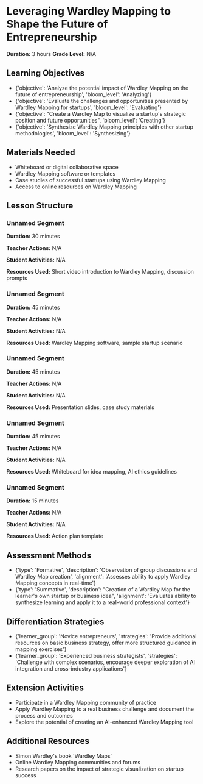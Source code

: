 # Leveraging Wardley Mapping to Shape the Future of Entrepreneurship

**Duration:** 3 hours
**Grade Level:** N/A

## Learning Objectives
- {'objective': 'Analyze the potential impact of Wardley Mapping on the future of entrepreneurship', 'bloom_level': 'Analyzing'}
- {'objective': 'Evaluate the challenges and opportunities presented by Wardley Mapping for startups', 'bloom_level': 'Evaluating'}
- {'objective': "Create a Wardley Map to visualize a startup's strategic position and future opportunities", 'bloom_level': 'Creating'}
- {'objective': 'Synthesize Wardley Mapping principles with other startup methodologies', 'bloom_level': 'Synthesizing'}

## Materials Needed
- Whiteboard or digital collaborative space
- Wardley Mapping software or templates
- Case studies of successful startups using Wardley Mapping
- Access to online resources on Wardley Mapping

## Lesson Structure
### Unnamed Segment
**Duration:** 30 minutes

**Teacher Actions:** N/A

**Student Activities:** N/A

**Resources Used:** Short video introduction to Wardley Mapping, discussion prompts

### Unnamed Segment
**Duration:** 45 minutes

**Teacher Actions:** N/A

**Student Activities:** N/A

**Resources Used:** Wardley Mapping software, sample startup scenario

### Unnamed Segment
**Duration:** 45 minutes

**Teacher Actions:** N/A

**Student Activities:** N/A

**Resources Used:** Presentation slides, case study materials

### Unnamed Segment
**Duration:** 45 minutes

**Teacher Actions:** N/A

**Student Activities:** N/A

**Resources Used:** Whiteboard for idea mapping, AI ethics guidelines

### Unnamed Segment
**Duration:** 15 minutes

**Teacher Actions:** N/A

**Student Activities:** N/A

**Resources Used:** Action plan template

## Assessment Methods
- {'type': 'Formative', 'description': 'Observation of group discussions and Wardley Map creation', 'alignment': 'Assesses ability to apply Wardley Mapping concepts in real-time'}
- {'type': 'Summative', 'description': "Creation of a Wardley Map for the learner's own startup or business idea", 'alignment': 'Evaluates ability to synthesize learning and apply it to a real-world professional context'}

## Differentiation Strategies
- {'learner_group': 'Novice entrepreneurs', 'strategies': 'Provide additional resources on basic business strategy, offer more structured guidance in mapping exercises'}
- {'learner_group': 'Experienced business strategists', 'strategies': 'Challenge with complex scenarios, encourage deeper exploration of AI integration and cross-industry applications'}

## Extension Activities
- Participate in a Wardley Mapping community of practice
- Apply Wardley Mapping to a real business challenge and document the process and outcomes
- Explore the potential of creating an AI-enhanced Wardley Mapping tool

## Additional Resources
- Simon Wardley's book 'Wardley Maps'
- Online Wardley Mapping communities and forums
- Research papers on the impact of strategic visualization on startup success
